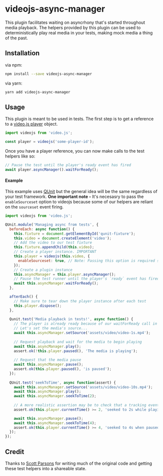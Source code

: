 # videojs-async-manager

This plugin facilitates waiting on asyncrhony that's started throughout media playback. The helpers provided by this plugin can be used to deterministically play real media in your tests, making mock media a thing of the past.

## Installation

via npm:
```sh
npm install --save videojs-async-manager
```

via yarn:
```sh
yarn add videojs-async-manager
```

## Usage

This plugin is meant to be used in tests. The first step is to get a reference to a [video.js player](https://docs.videojs.com/player) object.

```js
import videojs from 'video.js';

const player = videojs('some-player-id');
```

Once you have a player reference, you can now make calls to the test helpers like so:
```js
// Pause the test until the player's ready event has fired
await player.asyncManager().waitForReady();
```

#### Example 
This example uses [QUnit](https://qunitjs.com/) but the general idea will be the same regardless of your test framework. **One important note -** It's necesasry to pass the `enableSourceset` option to videojs because some of our helpers are reliant on the `sourceset` event firing.

```js
import videojs from 'video.js';

QUnit.module('Managing async from tests', {
  beforeEach: async function() {
    this.fixture = document.getElementById('qunit-fixture');
    this.video = document.createElement('video');
    // Add the video to our test fixture
    this.fixture.appendChild(this.video);
    // Create a player instance. IMPORTANT
    this.player = videojs(this.video, {
      enableSourceset: true, // Note: Passing this option is required so that Player emits the sourceset event
    });
    // Create a plugin instance
    this.asyncManager = this.player.asyncManager();
    // Pause the test runner until the player's `ready` event has fired
    await this.asyncManager.waitForReady();
  },

  afterEach() {
    // Make sure to tear down the player instance after each test
    this.player.dispose();
  },
  
  Qunit.test('Media playback in tests!', async function() {
    // The player is already ready because of our waitForReady call in beforeEach.
    // Let's set the media's source...
    await this.asyncManager.setSource('assets/video/video-1s.mp4');
    
    // Request playback and wait for the media to begin playing
    await this.asyncManager.play();
    assert.ok(!this.player.paused(), 'The media is playing');
    
    // Request that the media pause
    await this.asyncManager.pause();
    assert.ok(this.player.paused(), 'is paused');
  });
  
  QUnit.test('seekToTime', async function(assert) {
    await this.asyncManager.setSource('assets/video/video-10s.mp4');
    await this.asyncManager.play();
    await this.asyncManager.seekToTime(2);
    
    // A more realistic assertion may be to check that a tracking event fired during playback, or that some UI (time-delayed comments, perhaps) appeared on the screen
    assert.ok(this.player.currentTime() >= 2, 'seeked to 2s while playing');

    await this.asyncManager.pause();
    await this.asyncManager.seekToTime(4);
    assert.ok(this.player.currentTime() >= 4, 'seeked to 4s when paused');
  });
});
```

## Credit

Thanks to [Scott Parsons](https://www.linkedin.com/in/scottaparsons/) for writing much of the original code and getting these test helpers into a shareable state.


[videojs]:http://videojs.com/
